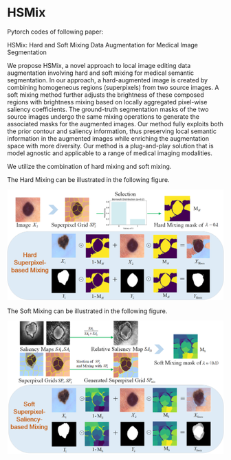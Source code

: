 # HSMix


Pytorch codes of following paper:


HSMix: Hard and Soft Mixing Data Augmentation for Medical Image Segmentation



We propose HSMix, a novel approach to local image editing data augmentation involving hard and soft mixing for medical semantic segmentation. In our approach, a hard-augmented image is created by combining homogeneous regions (superpixels) from two source images. A soft mixing method further adjusts the brightness of these composed regions with brightness mixing based on locally aggregated pixel-wise saliency coefficients. The ground-truth segmentation masks of the two source images undergo the same mixing operations to generate the associated masks for the augmented images.
Our method fully exploits both the prior contour and saliency information, thus preserving local semantic information in the augmented images while enriching the augmentation space with more diversity. Our method is a plug-and-play solution that is model agnostic and applicable to a range of medical imaging modalities.


We utilize the combination of hard mixing and soft mixing.

The Hard Mixing can be illustrated in  the following figure.

![image](https://github.com/DanielaPlusPlus/HSMix/blob/main/Hard_Mixing.png)


The Soft Mixing can be illustrated in  the following figure.

![image](https://github.com/DanielaPlusPlus/HSMix/blob/main/Soft_Mixing.png)
